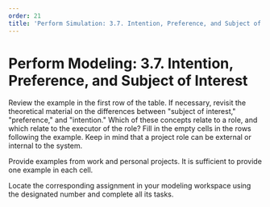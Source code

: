 ```yaml
---
order: 21
title: 'Perform Simulation: 3.7. Intention, Preference, and Subject of Interest'
---
```


# Perform Modeling: 3.7. Intention, Preference, and Subject of Interest

Review the example in the first row of the table. If necessary, revisit the theoretical material on the differences between "subject of interest," "preference," and "intention." Which of these concepts relate to a role, and which relate to the executor of the role? Fill in the empty cells in the rows following the example. Keep in mind that a project role can be external or internal to the system.

Provide examples from work and personal projects. It is sufficient to provide one example in each cell.

Locate the corresponding assignment in your modeling workspace using the designated number and complete all its tasks.